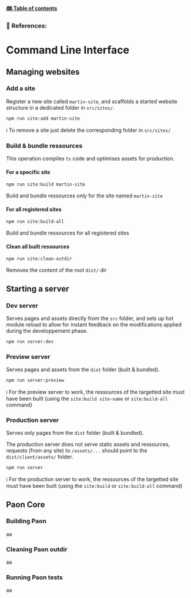 <style>table {width: 100%;}</style>

[**🕮 Table of contents**](/Readme.md)

### 🦚 References: 

# Command Line Interface

## Managing websites

### Add a site

Register a new site called `martin-site`, and scaffolds a started website structure in a dedicated folder in `src/sites/`.

```bash
npm run site:add martin-site
```

ℹ️ To remove a site just delete the corresponding folder in `src/sites/`

### Build & bundle ressources

This operation compiles `ts` code and optimises assets for production.

#### For a specific site

```bash
npm run site:build martin-site
```
Build and bundle ressources only for the site named `martin-site`

#### For all registered sites

```bash
npm run site:build-all
```
Build and bundle ressources for all registered sites

#### Clean all built ressources

```bash
npm run site:clean-outdir
```
Removes the content of the root `dist/` dir

## Starting a server

### Dev server

Serves pages and assets directly from the `src` folder, and sets up hot module reload to allow for instant feedback on the modifications applied during the developpement phase.

```bash
npm run server:dev
```

### Preview server

Serves pages and assets from the `dist` folder (built & bundled).

```bash
npm run server:preview
```

ℹ️ For the preview server to work, the ressources of the targetted site must have been built (using the `site:build site-name` or `site:build-all` command)

### Production server

Serves only pages from the `dist` folder (built & bundled).

The production server does not serve static assets and ressources, 
requests (from any site) to `/assets/...` should point to the `dist/client/assets/` folder.

```bash
npm run server
```

ℹ️ For the production server to work, the ressources of the targetted site must have been built (using the `site:build` or `site:build-all` command)

## Paon Core

### Building Paon

aa

### Cleaning Paon outdir

aa

### Running Paon tests

aa
